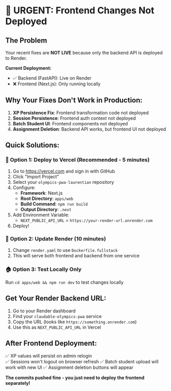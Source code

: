 # 🚨 URGENT: Frontend Changes Not Deployed

## The Problem
Your recent fixes are **NOT LIVE** because only the backend API is deployed to Render.

**Current Deployment:**
- ✅ Backend (FastAPI): Live on Render
- ❌ Frontend (Next.js): Only running locally

## Why Your Fixes Don't Work in Production:
1. **XP Persistence Fix**: Frontend transformation code not deployed
2. **Session Persistence**: Frontend auth context not deployed  
3. **Batch Student UI**: Frontend components not deployed
4. **Assignment Deletion**: Backend API works, but frontend UI not deployed

## Quick Solutions:

### 🚀 Option 1: Deploy to Vercel (Recommended - 5 minutes)
1. Go to https://vercel.com and sign in with GitHub
2. Click "Import Project" 
3. Select your `olympics-pwa-laurentian` repository
4. Configure:
   - **Framework**: Next.js
   - **Root Directory**: `apps/web`
   - **Build Command**: `npm run build`
   - **Output Directory**: `.next`
5. Add Environment Variable:
   - `NEXT_PUBLIC_API_URL` = `https://your-render-url.onrender.com`
6. Deploy!

### 🔧 Option 2: Update Render (10 minutes)
1. Change `render.yaml` to use `Dockerfile.fullstack` 
2. This will serve both frontend and backend from one service

### 🏠 Option 3: Test Locally Only
Run `cd apps/web && npm run dev` to test changes locally

## Get Your Render Backend URL:
1. Go to your Render dashboard
2. Find your `claudable-olympics-pwa` service  
3. Copy the URL (looks like `https://something.onrender.com`)
4. Use this as `NEXT_PUBLIC_API_URL` in Vercel

## After Frontend Deployment:
✅ XP values will persist on admin relogin  
✅ Sessions won't logout on browser refresh
✅ Batch student upload will work with new UI
✅ Assignment deletion buttons will appear

**The commits pushed fine - you just need to deploy the frontend separately!**